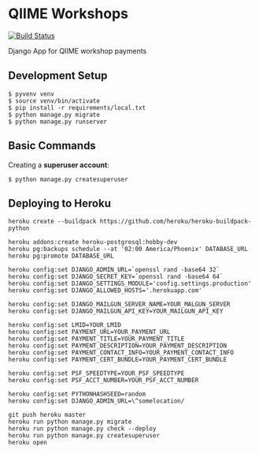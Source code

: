 # QIIME Workshops

[![Build Status](https://travis-ci.org/qiime2/qiime-workshops.svg?branch=master)](https://travis-ci.org/qiime2/qiime-workshops)

Django App for QIIME workshop payments

## Development Setup

    $ pyvenv venv
    $ source venv/bin/activate
    $ pip install -r requirements/local.txt
    $ python manage.py migrate
    $ python manage.py runserver

## Basic Commands

Creating a **superuser account**:

    $ python manage.py createsuperuser

## Deploying to Heroku

    heroku create --buildpack https://github.com/heroku/heroku-buildpack-python

    heroku addons:create heroku-postgresql:hobby-dev
    heroku pg:backups schedule --at '02:00 America/Phoenix' DATABASE_URL
    heroku pg:promote DATABASE_URL

    heroku config:set DJANGO_ADMIN_URL=`openssl rand -base64 32`
    heroku config:set DJANGO_SECRET_KEY=`openssl rand -base64 64`
    heroku config:set DJANGO_SETTINGS_MODULE='config.settings.production'
    heroku config:set DJANGO_ALLOWED_HOSTS='.herokuapp.com'

    heroku config:set DJANGO_MAILGUN_SERVER_NAME=YOUR_MALGUN_SERVER
    heroku config:set DJANGO_MAILGUN_API_KEY=YOUR_MAILGUN_API_KEY

    heroku config:set LMID=YOUR_LMID
    heroku config:set PAYMENT_URL=YOUR_PAYMENT_URL
    heroku config:set PAYMENT_TITLE=YOUR_PAYMENT_TITLE
    heroku config:set PAYMENT_DESCRIPTION=YOUR_PAYMENT_DESCRIPTION
    heroku config:set PAYMENT_CONTACT_INFO=YOUR_PAYMENT_CONTACT_INFO
    heroku config:set PAYMENT_CERT_BUNDLE=YOUR_PAYMENT_CERT_BUNDLE

    heroku config:set PSF_SPEEDTYPE=YOUR_PSF_SPEEDTYPE
    heroku config:set PSF_ACCT_NUMBER=YOUR_PSF_ACCT_NUMBER

    heroku config:set PYTHONHASHSEED=random
    heroku config:set DJANGO_ADMIN_URL=\^somelocation/

    git push heroku master
    heroku run python manage.py migrate
    heroku run python manage.py check --deploy
    heroku run python manage.py createsuperuser
    heroku open
